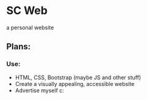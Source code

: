 # SC Web
a personal website

## Plans:
### Use:
- HTML, CSS, Bootstrap (maybe JS and other stuff)
- Create a visually appealing, accessible website
- Advertise myself c:
